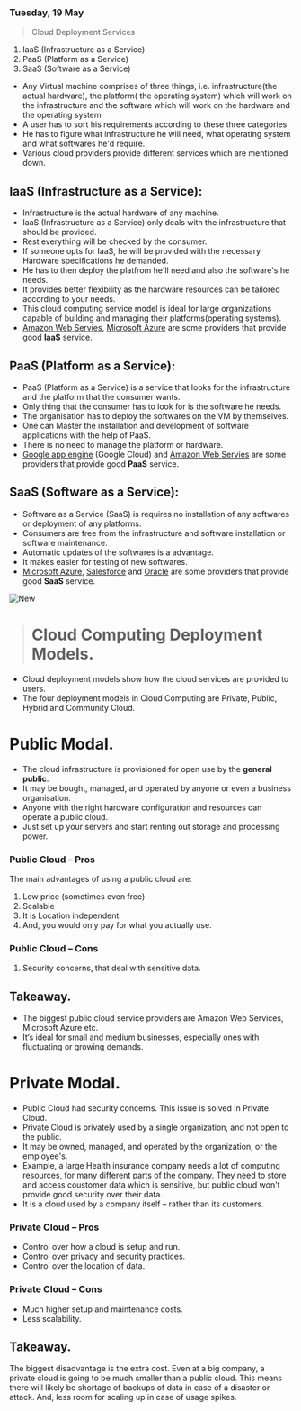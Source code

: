 ### Tuesday, 19 May 

> Cloud Deployment Services
 1. IaaS (Infrastructure as a Service)
 2. PaaS (Platform as a Service)
 3. SaaS (Software as a Service)
 
- Any Virtual machine comprises of three things, i.e. infrastructure(the actual hardware), the platform( the operating system) which will work on the infrastructure and the software which will work on the hardware and the operating system
- A user has to sort his requirements according to these three categories.
- He has to figure what infrastructure he will need, what operating system and what softwares he'd require.
- Various cloud providers provide different services which are mentioned down.

## IaaS (Infrastructure as a Service):
- Infrastructure is the actual hardware of any machine.
- IaaS (Infrastructure as a Service) only deals with the infrastructure that should be provided.
- Rest everything will be checked by the consumer.
- If someone opts for IaaS, he will be provided with the necessary Hardware specifications he demanded. 
- He has to then deploy the platfrom he'll need and also the software's he needs.
- It provides better flexibility as the hardware resources can be tailored according to your needs.
- This cloud computing service model is ideal for large organizations capable of building and managing their platforms(operating systems).
- [Amazon Web Servies](https://aws.amazon.com/), [Microsoft Azure](https://azure.microsoft.com/en-us/) are some providers that provide good **IaaS** service.


## PaaS (Platform as a Service):
- PaaS (Platform as a Service) is a service that looks for the infrastructure and the platform that the consumer wants.
- Only thing that the consumer has to look for is the software he needs.
- The organisation has to deploy the softwares on the VM by themselves.
- One can Master the installation and development of software applications with the help of PaaS.
- There is no need to manage the platform or hardware.
- [Google app engine](https://cloud.google.com/appengine/) (Google Cloud) and [Amazon Web Servies](https://aws.amazon.com/) are some providers that provide good **PaaS** service.
 
 
## SaaS (Software as a Service):
- Software as a Service (SaaS) is requires no installation of any softwares or deployment of any platforms. 
- Consumers are free from the infrastructure and software installation or software maintenance.
- Automatic updates of the softwares is a advantage.
- It makes easier for testing of new softwares.
- [Microsoft Azure](https://azure.microsoft.com/en-us/), [Salesforce](https://www.salesforce.com/in) and [Oracle](https://www.oracle.com/index.html) are some providers that provide good **SaaS** service.
 
![New](https://user-images.githubusercontent.com/65165798/82246526-7bbc3c80-9962-11ea-9919-dad56575aa57.png)


> # Cloud Computing Deployment Models.
- Cloud deployment models show how the cloud services are provided to users. 
- The four deployment models in Cloud Computing are Private, Public, Hybrid and Community Cloud.

# Public Modal.

- The cloud infrastructure is provisioned for open use by the **general public**.
- It may be bought, managed, and operated by anyone or even a business organisation.
- Anyone with the right hardware configuration and resources can operate a public cloud.
- Just set up your servers and start renting out storage and processing power.

### Public Cloud – Pros
The main advantages of using a public cloud are:
1. Low price (sometimes even free)
2. Scalable
3. It is Location independent.
4. And, you would only pay for what you actually use.

### Public Cloud – Cons
1. Security concerns, that deal with sensitive data.

## Takeaway.
- The biggest public cloud service providers are Amazon Web Services, Microsoft Azure etc.
- It‘s ideal for small and medium businesses, especially ones with fluctuating or growing demands.


# Private Modal.

- Public Cloud had security concerns. This issue is solved in Private Cloud.
- Private Cloud is privately used by a single organization, and not open to the public.
- It may be owned, managed, and operated by the organization, or the employee's.
- Example, a large Health insurance company needs a lot of computing resources, for many different parts of the company.
  They need to store and access coustomer data which is sensitive, but public cloud won't provide good security over their data.
- It is a cloud used by a company itself – rather than its customers.

### Private Cloud – Pros
- Control over how a cloud is setup and run.
- Control over privacy and security practices.
- Control over the location of data.

### Private Cloud – Cons
- Much higher setup and maintenance costs.
- Less scalability.

## Takeaway.
The biggest disadvantage is the extra cost. Even at a big company, a private cloud is going to be much smaller than a public cloud. This means there will likely be shortage of backups of data in case of a disaster or attack. And, less room for scaling up in case of usage spikes.














